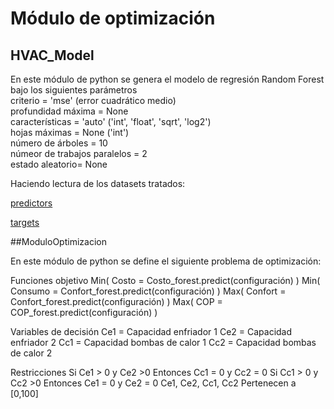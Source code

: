 # Módulo de optimización

## HVAC_Model

En este módulo de python se genera el modelo de regresión Random Forest bajo los siguientes parámetros  
criterio = 'mse' (error cuadrático medio)  
profundidad máxima = None  
características = 'auto' ('int', 'float', 'sqrt', 'log2')  
hojas máximas = None ('int')  
número de árboles = 10  
númeor de trabajos paralelos = 2  
estado aleatorio= None

Haciendo lectura de los datasets tratados:

[predictors](input/predictors.xlsx)

[targets](input/target.xlsx)

##ModuloOptimizacion

En este módulo de python se define el siguiente problema de optimización:

Funciones objetivo
Min( Costo = Costo_forest.predict(configuración) )
Min( Consumo = Confort_forest.predict(configuración) )
Max( Confort = Confort_forest.predict(configuración) )
Max( COP = COP_forest.predict(configuración) )

Variables de decisión
Ce1 = Capacidad enfriador 1
Ce2 = Capacidad enfriador 2
Cc1 = Capacidad bombas de calor 1
Cc2 = Capacidad bombas de calor 2

Restricciones
Si Ce1 > 0 y Ce2 >0 Entonces Cc1 = 0 y Cc2 = 0
Si Cc1 > 0 y Cc2 >0 Entonces Ce1 = 0 y Ce2 = 0
Ce1, Ce2, Cc1, Cc2 Pertenecen a [0,100]

